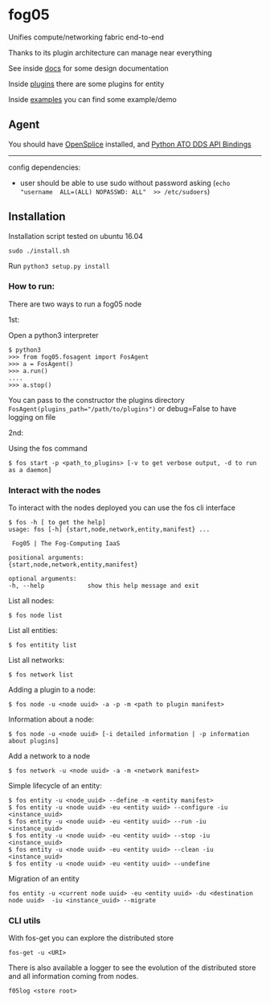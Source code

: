 # fog05


Unifies compute/networking fabric end-to-end

Thanks to its plugin architecture can manage near everything

See inside [docs](https://github.com/atolab/fog05_docs/tree/master/docs) for some design documentation

Inside [plugins](./plugins) there are some plugins for entity

Inside [examples](./examples) you can find some example/demo



## Agent

You should have [OpenSplice](https://github.com/ADLINK-IST/opensplice) installed, and [Python ATO DDS API Bindings](https://github.com/atolab/dds-python)



---

config dependencies:

- user should be able to use sudo without password asking (`echo "username  ALL=(ALL) NOPASSWD: ALL"  >> /etc/sudoers`)

## Installation

Installation script tested on ubuntu 16.04

    sudo ./install.sh

Run `python3 setup.py install`


### How to run:


There are two ways to run a fog05 node

1st:

Open a python3 interpreter
    
    $ python3
    >>> from fog05.fosagent import FosAgent
    >>> a = FosAgent()
    >>> a.run()
    ....
    >>> a.stop()

You can pass to the constructor the plugins directory `FosAgent(plugins_path="/path/to/plugins")`
or debug=False to have logging on file

2nd:

Using the fos command
    
    $ fos start -p <path_to_plugins> [-v to get verbose output, -d to run as a daemon]
    

### Interact with the nodes


To interact with the nodes deployed you can use the fos cli interface

    $ fos -h [ to get the help]
    usage: fos [-h] {start,node,network,entity,manifest} ...

     Fog05 | The Fog-Computing IaaS

    positional arguments:
    {start,node,network,entity,manifest}

    optional arguments:
    -h, --help            show this help message and exit
    
List all nodes:

    $ fos node list
    
List all entities:

    $ fos entitity list
    
List all networks:

    $ fos network list
    
Adding a plugin to a node:


    $ fos node -u <node uuid> -a -p -m <path to plugin manifest>

Information about a node:

    $ fos node -u <node uuid> [-i detailed information | -p information about plugins]

Add a network to a node

    $ fos network -u <node uuid> -a -m <network manifest>


Simple lifecycle of an entity:

    $ fos entity -u <node_uuid> --define -m <entity manifest>
    $ fos entity -u <node uuid> -eu <entity uuid> --configure -iu <instance_uuid>
    $ fos entity -u <node uuid> -eu <entity uuid> --run -iu <instance_uuid>
    $ fos entity -u <node uuid> -eu <entity uuid> --stop -iu <instance_uuid>
    $ fos entity -u <node uuid> -eu <entity uuid> --clean -iu <instance_uuid>
    $ fos entity -u <node uuid> -eu <entity uuid> --undefine
    
Migration of an entity

    fos entity -u <current node uuid> -eu <entity uuid> -du <destination node uuid>  -iu <instance_uuid> --migrate
    
### CLI utils

With fos-get you can explore the distributed store

    fos-get -u <URI>

There is also available a logger to see the evolution of the distributed store and all information coming from nodes.

    f05log <store root>